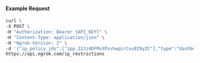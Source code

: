 <!-- Code generated for API Clients. DO NOT EDIT. -->

#### Example Request

```bash
curl \
-X POST \
-H "Authorization: Bearer {API_KEY}" \
-H "Content-Type: application/json" \
-H "Ngrok-Version: 2" \
-d '{"ip_policy_ids":["ipp_32Jz4DFMvXPxvhwpirCvu8I9yZC"],"type":"dashboard"}' \
https://api.ngrok.com/ip_restrictions
```
